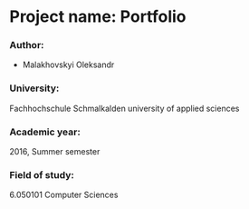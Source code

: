 # Project name: Portfolio

### Author:
 - Malakhovskyi Oleksandr

### University:
Fachhochschule Schmalkalden university of applied sciences

### Academic year:
2016, Summer semester

### Field of study: 
6.050101 Computer Sciences 